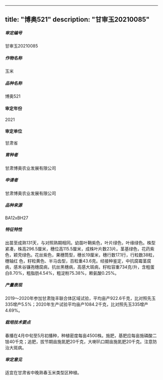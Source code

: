 
---
title: "博奥521"
description: "甘审玉20210085"
---
##### 审定编号 
甘审玉20210085

##### 作物名称
玉米

##### 品种名称
博奥521

#### 审定年份
2021	

#### 审定单位
甘肃省

##### 育种者
甘肃博奥农业发展有限公司　

##### 申请者
甘肃博奥农业发展有限公司　

##### 品种来源
BA12ⅹBH27

##### 特征特性
出苗至成熟131天，与对照熟期相同。幼苗叶鞘紫色，叶片绿色，叶缘绿色。株型紧凑，株高296.5厘米，穗位高115.5厘米，成株叶片数23片。茎基绿色，花药紫色，颖壳绿色。花丝紫色，果穗筒型，穗长19厘米，穗行数17.1行，行粒数38粒，穗轴红 色，籽粒黄色、半马齿型，百粒重43.6克。经接种鉴定，中抗腐霉茎腐病，感禾谷镰孢穗腐病，抗丝黑穗病，高感大斑病，籽粒容重734克/升，含粗蛋白8.70%，粗脂肪4.54%，粗淀粉75.38%，赖氨酸0.25%。

##### 产量表现
2019～2020年参加甘肃陇丰联合体区域试验，平均亩产922.6千克，比对照先玉335增产5.5%；2020年生产试验平均亩产1084.2千克，比对照先玉335增产4.69%。

##### 栽培技术要点
春播在4月中旬至5月初播种，种植密度每亩4500株。施肥，基肥应每亩施磷酸二铵40千克；追肥，拔节期亩施氮肥20千克，大喇叭口期亩施氮肥20千克。注意防治大斑病。

##### 审定意见
适宜在甘肃省中晚熟春玉米类型区种植。


